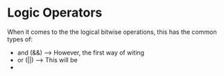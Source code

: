 # Logic Operators

When it comes to the the logical bitwise operations, this has the common types of:

- and (&&) --> However, the first way of witing 
- or (||) --> This will be 
- 
